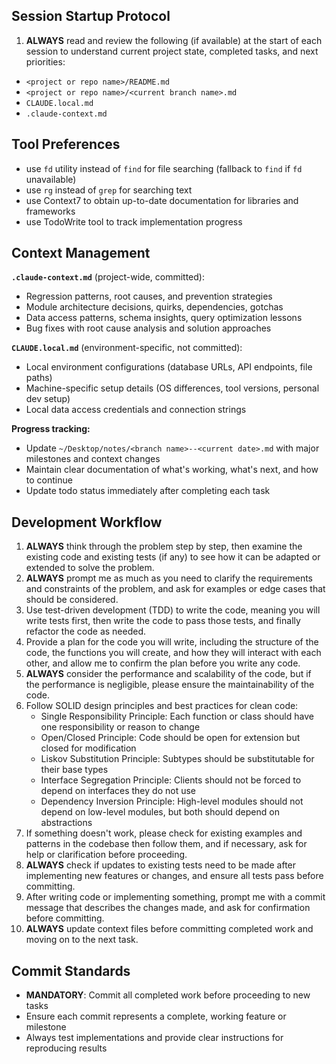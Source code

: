 ## Session Startup Protocol

1. **ALWAYS** read and review the following (if available) at the start of each session to understand current project state, completed tasks, and next priorities:

- `<project or repo name>/README.md`
- `<project or repo name>/<current branch name>.md`
- `CLAUDE.local.md`
- `.claude-context.md`

## Tool Preferences

- use `fd` utility instead of `find` for file searching (fallback to `find` if `fd` unavailable)
- use `rg` instead of `grep` for searching text
- use Context7 to obtain up-to-date documentation for libraries and frameworks
- use TodoWrite tool to track implementation progress

## Context Management

**`.claude-context.md`** (project-wide, committed):

- Regression patterns, root causes, and prevention strategies
- Module architecture decisions, quirks, dependencies, gotchas
- Data access patterns, schema insights, query optimization lessons
- Bug fixes with root cause analysis and solution approaches

**`CLAUDE.local.md`** (environment-specific, not committed):

- Local environment configurations (database URLs, API endpoints, file paths)
- Machine-specific setup details (OS differences, tool versions, personal dev setup)
- Local data access credentials and connection strings

**Progress tracking:**

- Update `~/Desktop/notes/<branch name>--<current date>.md` with major milestones and context changes
- Maintain clear documentation of what's working, what's next, and how to continue
- Update todo status immediately after completing each task

## Development Workflow

1. **ALWAYS** think through the problem step by step, then examine the existing code and existing tests (if any) to see how it can be adapted or extended to solve the problem.
2. **ALWAYS** prompt me as much as you need to clarify the requirements and constraints of the problem, and ask for examples or edge cases that should be considered.
3. Use test-driven development (TDD) to write the code, meaning you will write tests first, then write the code to pass those tests, and finally refactor the code as needed.
4. Provide a plan for the code you will write, including the structure of the code, the functions you will create, and how they will interact with each other, and allow me to confirm the plan before you write any code.
5. **ALWAYS** consider the performance and scalability of the code, but if the performance is negligible, please ensure the maintainability of the code.
6. Follow SOLID design principles and best practices for clean code:
   - Single Responsibility Principle: Each function or class should have one responsibility or reason to change
   - Open/Closed Principle: Code should be open for extension but closed for modification
   - Liskov Substitution Principle: Subtypes should be substitutable for their base types
   - Interface Segregation Principle: Clients should not be forced to depend on interfaces they do not use
   - Dependency Inversion Principle: High-level modules should not depend on low-level modules, but both should depend on abstractions
7. If something doesn't work, please check for existing examples and patterns in the codebase then follow them, and if necessary, ask for help or clarification before proceeding.
8. **ALWAYS** check if updates to existing tests need to be made after implementing new features or changes, and ensure all tests pass before committing.
9. After writing code or implementing something, prompt me with a commit message that describes the changes made, and ask for confirmation before committing.
10. **ALWAYS** update context files before committing completed work and moving on to the next task.

## Commit Standards

- **MANDATORY**: Commit all completed work before proceeding to new tasks
- Ensure each commit represents a complete, working feature or milestone
- Always test implementations and provide clear instructions for reproducing results

